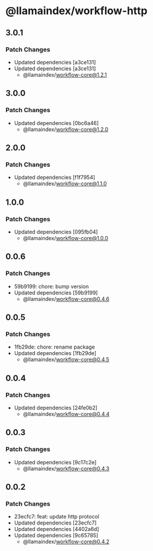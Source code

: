 # @llamaindex/workflow-http

## 3.0.1

### Patch Changes

- Updated dependencies [a3ce131]
- Updated dependencies [a3ce131]
  - @llamaindex/workflow-core@1.2.1

## 3.0.0

### Patch Changes

- Updated dependencies [0bc6a46]
  - @llamaindex/workflow-core@1.2.0

## 2.0.0

### Patch Changes

- Updated dependencies [f1f7954]
  - @llamaindex/workflow-core@1.1.0

## 1.0.0

### Patch Changes

- Updated dependencies [095fb04]
  - @llamaindex/workflow-core@1.0.0

## 0.0.6

### Patch Changes

- 59b9199: chore: bump version
- Updated dependencies [59b9199]
  - @llamaindex/workflow-core@0.4.6

## 0.0.5

### Patch Changes

- 1fb29de: chore: rename package
- Updated dependencies [1fb29de]
  - @llamaindex/workflow-core@0.4.5

## 0.0.4

### Patch Changes

- Updated dependencies [24fe0b2]
  - @llamaindex/workflow-core@0.4.4

## 0.0.3

### Patch Changes

- Updated dependencies [9c17c2e]
  - @llamaindex/workflow-core@0.4.3

## 0.0.2

### Patch Changes

- 23ecfc7: feat: update http protocol
- Updated dependencies [23ecfc7]
- Updated dependencies [4402a6d]
- Updated dependencies [9c65785]
  - @llamaindex/workflow-core@0.4.2
